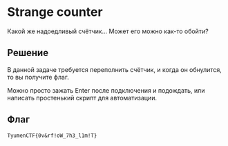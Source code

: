 # Strange counter
Какой же надоедливый счётчик...
Может его можно как-то обойти?

## Решение
В данной задаче требуется переполнить cчётчик, и когда он обнулится, то вы получите флаг.

Можно просто зажать Enter после подключения и подождать, или написать простенький скрипт для автоматизации.

## Флаг
`TyumenCTF{0v&rf!oW_7h3_l1m!T}`
